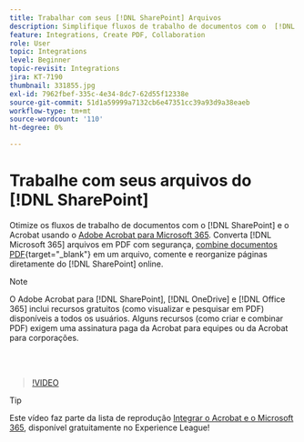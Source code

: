 ```yaml
---
title: Trabalhar com seus [!DNL SharePoint] Arquivos
description: Simplifique fluxos de trabalho de documentos com o  [!DNL SharePoint] e o Acrobat usando o Adobe Acrobat para [!DNL Microsoft 365]
feature: Integrations, Create PDF, Collaboration
role: User
topic: Integrations
level: Beginner
topic-revisit: Integrations
jira: KT-7190
thumbnail: 331855.jpg
exl-id: 7962fbef-335c-4e34-8dc7-62d55f12338e
source-git-commit: 51d1a59999a7132cb6e47351cc39a93d9a38eaeb
workflow-type: tm+mt
source-wordcount: '110'
ht-degree: 0%

---
```


# Trabalhe com seus arquivos do [!DNL SharePoint]

Otimize os fluxos de trabalho de documentos com o [!DNL SharePoint] e o Acrobat usando o [Adobe Acrobat para Microsoft 365](https://appsource.microsoft.com/en-us/product/web-apps/adobeinc.adobe-document-cloud-pdf?tab=Overview). Converta [!DNL Microsoft 365] arquivos em PDF com segurança, [combine documentos PDF](https://www.adobe.com/acrobat/online/merge-pdf.html){target="_blank"} em um arquivo, comente e reorganize páginas diretamente do [!DNL SharePoint] online.

>[!NOTE]
>
>O Adobe Acrobat para [!DNL SharePoint], [!DNL OneDrive] e [!DNL Office 365] inclui recursos gratuitos (como visualizar e pesquisar em PDF) disponíveis a todos os usuários. Alguns recursos (como criar e combinar PDF) exigem uma assinatura paga da Acrobat para equipes ou da Acrobat para corporações.

<br> 

>[!VIDEO](https://video.tv.adobe.com/v/3414230?quality=12&learn=on&hidetitle=true&captions=por_br)

>[!TIP]
>
>Este vídeo faz parte da lista de reprodução [Integrar o Acrobat e o Microsoft 365](https://experienceleague.adobe.com/pt-br/playlists/acrobat-integrate-microsoft-365), disponível gratuitamente no Experience League!
